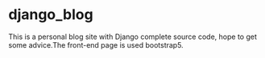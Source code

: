 # django_blog
This is a personal blog site with Django complete source code, hope to get some advice.The front-end page is used bootstrap5.
